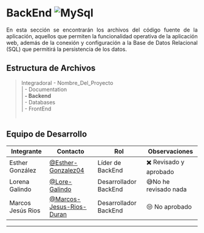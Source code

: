 # BackEnd ![MySql](https://img.shields.io/badge/PHP-777BB4?)


<p align="justify"> En esta sección se encontrarán los archivos del código fuente de la aplicación, aquellos que permiten la funcionalidad operativa de la aplicación web, además de la conexión y configuración a la Base de Datos Relacional (SQL) que permitirá la persistencia de los datos.
</p>

## Estructura de Archivos

>IntegradoraI - Nombre_Del_Proyecto <br>
>| - Documentation<br>
>| **- Backend** <br>
>| - Databases <br>
>| - FrontEnd<br><br>

## Equipo de Desarrollo

|Integrante|Contacto|Rol|Observaciones|
|-----------|------|--------|-------------|
|Esther González|[@Esther-Gonzalez04](https://github.com/Esther-Gonzalez04)|Líder de BackEnd|✖️ Revisado y aprobado |
|Lorena Galindo|[@Lore-Galindo](https://github.com/Lore-Galindo)|Desarrollador BackEnd|😅No he revisado nada|
|Marcos Jesús Rios|[@Marcos-Jesus-Rios-Duran](https://github.com/ibarra-tania)|Desarrollador BackEnd|😒 No aprobado|

---